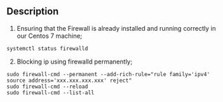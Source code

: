 
## Description

1. Ensuring that the Firewall is already installed and running correctly in our Centos 7 machine;

``` systemctl status firewalld ```

2. Blocking ip using firewalld permanently;

``` 
sudo firewall-cmd --permanent --add-rich-rule="rule family='ipv4' source address='xxx.xxx.xxx.xxx' reject"
sudo firewall-cmd --reload
sudo firewall-cmd --list-all 
```
